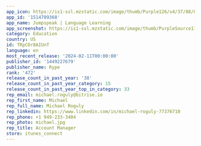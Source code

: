 ```yaml
---
app_icon: https://is1-ssl.mzstatic.com/image/thumb/Purple126/v4/37/88/06/378806d6-fcf8-9173-9d49-cc1e0c11f6bf/AppIcon-0-0-1x_U007emarketing-0-7-0-0-85-220.png/1024x1024bb.png
app_id: '1514709368'
app_name: Jumpspeak | Language Learning
app_screenshot: https://is1-ssl.mzstatic.com/image/thumb/PurpleSource116/v4/2e/b3/be/2eb3bea4-1d8f-b8b6-ba40-55fa471a7450/4c025d6c-8ece-412d-b25a-dabba310ddc0_Slice_626.jpg/1242x2688bb.png
category: Education
country: US
id: TRpCOr8AIUnT
language: en
most_recent_release: '2024-02-11T00:00:00'
publisher_id: '1449227679'
publisher_name: Rype
rank: '472'
release_count_in_past_year: '38'
release_count_in_past_year_category: 15
release_count_in_past_year_top_in_category: 33
rep_email: michael.roguly@bitrise.io
rep_first_name: Michael
rep_full_name: Michael Roguly
rep_linkedin: https://www.linkedin.com/in/michael-roguly-77376710
rep_phone: +1 949-233-3404
rep_photo: michael.jpg
rep_title: Account Manager
store: itunes_connect
---
```

